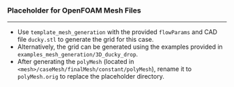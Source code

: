 ### Placeholder for OpenFOAM Mesh Files
---

- Use `template_mesh_generation` with the provided `flowParams` and CAD file `ducky.stl` to generate the grid for this case.
- Alternatively, the grid can be generated using the examples provided in `examples_mesh_generation/3D_ducky_drop`.
- After generating the `polyMesh` (located in `<mesh>/caseMesh/finalMesh/constant/polyMesh`), 
  rename it to `polyMesh.orig` to replace the placeholder directory.

